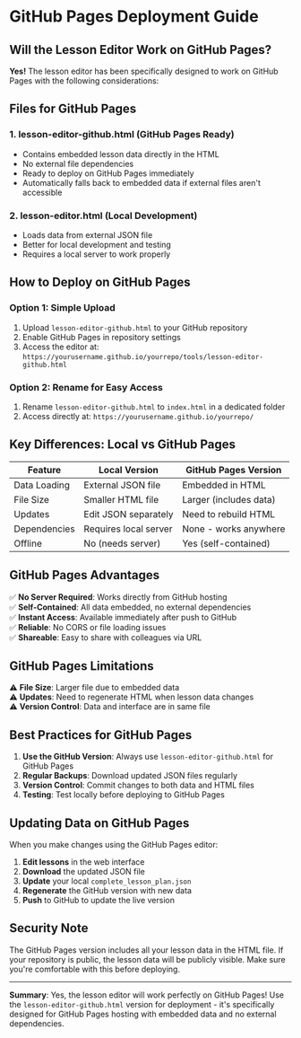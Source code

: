 # GitHub Pages Deployment Guide

## Will the Lesson Editor Work on GitHub Pages?

**Yes!** The lesson editor has been specifically designed to work on GitHub Pages with the following considerations:

## Files for GitHub Pages

### 1. **lesson-editor-github.html** (GitHub Pages Ready)
- Contains embedded lesson data directly in the HTML
- No external file dependencies
- Ready to deploy on GitHub Pages immediately
- Automatically falls back to embedded data if external files aren't accessible

### 2. **lesson-editor.html** (Local Development)
- Loads data from external JSON file
- Better for local development and testing
- Requires a local server to work properly

## How to Deploy on GitHub Pages

### Option 1: Simple Upload
1. Upload `lesson-editor-github.html` to your GitHub repository
2. Enable GitHub Pages in repository settings
3. Access the editor at: `https://yourusername.github.io/yourrepo/tools/lesson-editor-github.html`

### Option 2: Rename for Easy Access
1. Rename `lesson-editor-github.html` to `index.html` in a dedicated folder
2. Access directly at: `https://yourusername.github.io/yourrepo/`

## Key Differences: Local vs GitHub Pages

| Feature | Local Version | GitHub Pages Version |
|---------|---------------|---------------------|
| Data Loading | External JSON file | Embedded in HTML |
| File Size | Smaller HTML file | Larger (includes data) |
| Updates | Edit JSON separately | Need to rebuild HTML |
| Dependencies | Requires local server | None - works anywhere |
| Offline | No (needs server) | Yes (self-contained) |

## GitHub Pages Advantages

✅ **No Server Required**: Works directly from GitHub hosting  
✅ **Self-Contained**: All data embedded, no external dependencies  
✅ **Instant Access**: Available immediately after push to GitHub  
✅ **Reliable**: No CORS or file loading issues  
✅ **Shareable**: Easy to share with colleagues via URL  

## GitHub Pages Limitations

⚠️ **File Size**: Larger file due to embedded data  
⚠️ **Updates**: Need to regenerate HTML when lesson data changes  
⚠️ **Version Control**: Data and interface are in same file  

## Best Practices for GitHub Pages

1. **Use the GitHub Version**: Always use `lesson-editor-github.html` for GitHub Pages
2. **Regular Backups**: Download updated JSON files regularly
3. **Version Control**: Commit changes to both data and HTML files
4. **Testing**: Test locally before deploying to GitHub Pages

## Updating Data on GitHub Pages

When you make changes using the GitHub Pages editor:

1. **Edit lessons** in the web interface
2. **Download** the updated JSON file
3. **Update** your local `complete_lesson_plan.json`
4. **Regenerate** the GitHub version with new data
5. **Push** to GitHub to update the live version

## Security Note

The GitHub Pages version includes all your lesson data in the HTML file. If your repository is public, the lesson data will be publicly visible. Make sure you're comfortable with this before deploying.

---

**Summary**: Yes, the lesson editor will work perfectly on GitHub Pages! Use the `lesson-editor-github.html` version for deployment - it's specifically designed for GitHub Pages hosting with embedded data and no external dependencies.
